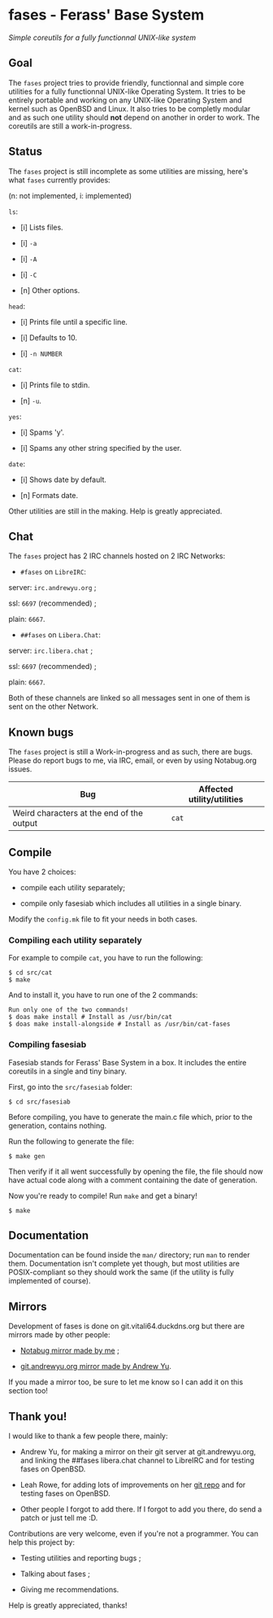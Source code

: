 # fases - Ferass' Base System

*Simple coreutils for a fully functionnal UNIX-like system*

## Goal

The `fases` project tries to provide friendly, functionnal and simple core 
utilities for a fully functionnal UNIX-like Operating System. It tries to 
be entirely portable and working on any UNIX-like Operating System and kernel 
such as OpenBSD and Linux. It also tries to be completly modular and as such 
one utility should **not** depend on another in order to work. The coreutils 
are still a work-in-progress.

## Status

The `fases` project is still incomplete as some utilities are missing, here's 
what `fases` currently provides:

(n: not implemented, i: implemented)

`ls`:

- [i] Lists files.

- [i] `-a`

- [i] `-A`

- [i] `-C`

- [n] Other options.

`head`:

- [i] Prints file until a specific line.

- [i] Defaults to 10.

- [i] `-n NUMBER`

`cat`:

- [i] Prints file to stdin.

- [n] `-u`. 

`yes`:

- [i] Spams 'y'.

- [i] Spams any other string specified by the user.

`date`:

- [i] Shows date by default.

- [n] Formats date.

Other utilities are still in the making. Help is greatly appreciated.

## Chat

The `fases` project has 2 IRC channels hosted on 2 IRC Networks:

- `#fases` on `LibreIRC`:

server: `irc.andrewyu.org` ;

ssl: `6697` (recommended) ;

plain: `6667`.

- `##fases` on `Libera.Chat`:

server: `irc.libera.chat` ;

ssl: `6697` (recommended) ;

plain: `6667`.

Both of these channels are linked so all messages sent in one of them 
is sent on the other Network.

## Known bugs

The `fases` project is still a Work-in-progress and as such, there are bugs.
Please do report bugs to me, via IRC, email, or even by using Notabug.org 
issues.

| Bug | Affected utility/utilities |
|-----|----------------------------|
| Weird characters at the end of the output | `cat` |

## Compile

You have 2 choices:

- compile each utility separately;

- compile only fasesiab which includes all utilities in a single binary.

Modify the `config.mk` file to fit your needs in both cases.

### Compiling each utility separately

For example to compile `cat`, you have to run the following:

	$ cd src/cat
	$ make

And to install it, you have to run one of the 2 commands:

	Run only one of the two commands! 
	$ doas make install # Install as /usr/bin/cat
	$ doas make install-alongside # Install as /usr/bin/cat-fases

### Compiling fasesiab

Fasesiab stands for Ferass' Base System in a box. It includes the entire 
coreutils in a single and tiny binary.

First, go into the `src/fasesiab` folder:

	$ cd src/fasesiab

Before compiling, you have to generate the main.c file which, prior to 
the generation, contains nothing.

Run the following to generate the file:

	$ make gen

Then verify if it all went successfully by opening the file, the file should 
now have actual code along with a comment containing the date of generation.

Now you're ready to compile! Run `make` and get a binary!

	$ make

## Documentation

Documentation can be found inside the `man/` directory; run `man` to render 
them. Documentation isn't complete yet though, but most utilities are 
POSIX-compliant so they should work the same (if the utility is fully 
implemented of course).

## Mirrors

Development of fases is done on git.vitali64.duckdns.org but there are 
mirrors made by other people:

- [Notabug mirror made by me](https://notabug.org/vitali64/fases) ;

- [git.andrewyu.org mirror made by 
Andrew Yu](git://git.andrewyu.org/fases.git).

If you made a mirror too, be sure to let me know so I can add it on this 
section too!

## Thank you!

I would like to thank a few people there, mainly:

- Andrew Yu, for making a mirror on their git server at git.andrewyu.org, and 
linking the ##fases libera.chat channel to LibreIRC and for testing fases on
OpenBSD.

- Leah Rowe, for adding lots of improvements on her 
[git repo](https://notabug.org/vimuser/fases) and for testing fases on OpenBSD.

- Other people I forgot to add there. If I forgot to add you there, do send 
a patch or just tell me :D.

Contributions are very welcome, even if you're not a programmer. You can help 
this project by:

- Testing utilities and reporting bugs ;

- Talking about fases ;

- Giving me recommendations.

Help is greatly appreciated, thanks!
